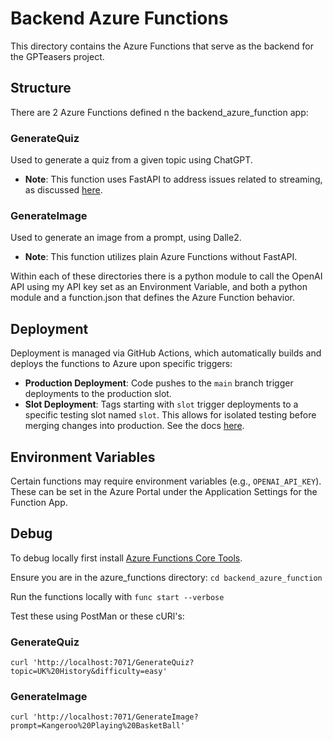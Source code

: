 # Backend Azure Functions

This directory contains the Azure Functions that serve as the backend for the GPTeasers project.

## Structure

There are 2 Azure Functions defined n the backend_azure_function app:

### GenerateQuiz

Used to generate a quiz from a given topic using ChatGPT.
- **Note**: This function uses FastAPI to address issues related to streaming, as discussed [here](https://github.com/Azure/azure-functions-python-worker/discussions/1349#discussioncomment-9777250).


### GenerateImage

Used to generate an image from a prompt, using Dalle2.
- **Note**: This function utilizes plain Azure Functions without FastAPI.

Within each of these directories there is a python module to call the OpenAI API using my API key set as an Environment Variable, and both a python module and a function.json that defines the Azure Function behavior.


## Deployment

Deployment is managed via GitHub Actions, which automatically builds and deploys the functions to Azure upon specific triggers:
- **Production Deployment**: Code pushes to the `main` branch trigger deployments to the production slot.
- **Slot Deployment**: Tags starting with `slot` trigger deployments to a specific testing slot named `slot`. This allows for isolated testing before merging changes into production. See the docs [here](https://learn.microsoft.com/en-us/azure/azure-functions/functions-deployment-slots?tabs=azure-portal).


## Environment Variables

Certain functions may require environment variables (e.g., `OPENAI_API_KEY`). These can be set in the Azure Portal under the Application Settings for the Function App.

## Debug 
To debug locally first install [Azure Functions Core Tools](https://learn.microsoft.com/en-us/azure/azure-functions/functions-run-local?tabs=linux%2Cisolated-process%2Cnode-v4%2Cpython-v2%2Chttp-trigger%2Ccontainer-apps&pivots=programming-language-python).

Ensure you are in the azure_functions directory: `cd backend_azure_function`

Run the functions locally with `func start --verbose`

Test these using PostMan or these cURl's:
### GenerateQuiz

`curl 'http://localhost:7071/GenerateQuiz?topic=UK%20History&difficulty=easy'`

### GenerateImage


`curl 'http://localhost:7071/GenerateImage?prompt=Kangeroo%20Playing%20BasketBall'`